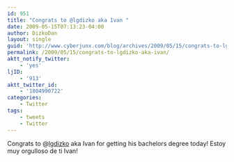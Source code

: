 ```yaml
---
id: 951
title: "Congrats to @lgdizko aka Ivan "
date: 2009-05-15T07:13:23-04:00
author: DizkoDan
layout: single
guid: 'http://www.cyberjunx.com/blog/archives/2009/05/15/congrats-to-lgdizko-aka-ivan/'
permalink: /2009/05/15/congrats-to-lgdizko-aka-ivan/
aktt_notify_twitter:
    - 'yes'
ljID:
    - '913'
aktt_twitter_id:
    - '1804990722'
categories:
    - Twitter
tags:
    - tweets
    - Twitter
---
```


Congrats to @[lgdizko](http://twitter.com/lgdizko) aka Ivan for getting his bachelors degree today! Estoy muy orgulloso de ti Ivan!